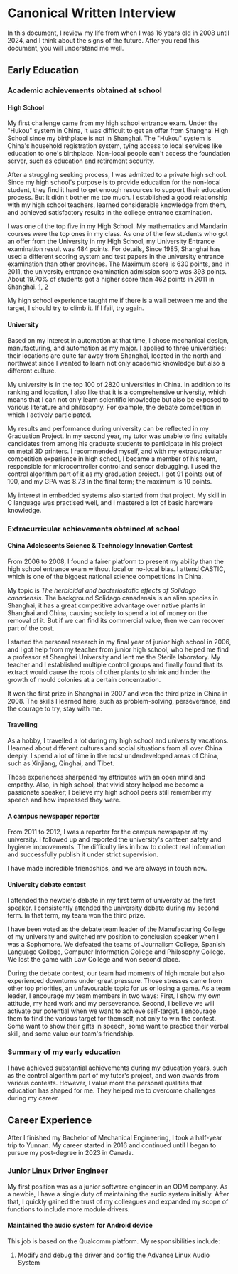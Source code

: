 # Canonical Written Interview

In this document, I review my life from when I was 16 years old in 2008 until 2024, and I think about the signs of the future. After you read this document, you will understand me well.

## Early Education

### Academic achievements obtained at school

#### High School

My first challenge came from my high school entrance exam. Under the "Hukou" system in China, it was difficult to get an offer from Shanghai High School since my birthplace is not in Shanghai. The "Hukou" system is China's household registration system, tying access to local services like education to one's birthplace. Non-local people can't access the foundation server, such as education and retirement security.

After a struggling seeking process, I was admitted to a private high school. Since my high school's purpose is to provide education for the non-local student, they find it hard to get enough resources to support their education process. But it didn't bother me too much. I established a good relationship with my high school teachers, learned considerable knowledge from them, and achieved satisfactory results in the college entrance examination.

I was one of the top five in my High School. My mathematics and Mandarin courses were the top ones in my class. As one of the few students who got an offer from the University in my High School, my University Entrance examination result was 484 points. For details, Since 1985, Shanghai has used a different scoring system and test papers in the university entrance examination than other provinces. The Maximum score is 630 points, and in 2011, the university entrance examination admission score was 393 points. About 19.70% of students got a higher score than 462 points in 2011 in Shanghai. [1](https://gaokao.chsi.com.cn/gkxx/ss/201106/20110627/217179740.html), [2](https://gaokao.eol.cn/shang_hai/dongtai/201308/t20130823_1005336.shtml#:~:text=中国教育在线讯据,录取1.89万余人%E3%80%82)

My high school experience taught me if there is a wall between me and the target, I should try to climb it. If I fail, try again.

#### University

Based on my interest in automation at that time, I chose mechanical design, manufacturing, and automation as my major. I applied to three universities; their locations are quite far away from Shanghai, located in the north and northwest since I wanted to learn not only academic knowledge but also a different culture.

My university is in the top 100 of 2820 universities in China. In addition to its ranking and location, I also like that it is a comprehensive university, which means that I can not only learn scientific knowledge but also be exposed to various literature and philosophy. For example, the debate competition in which I actively participated.

My results and performance during university can be reflected in my Graduation Project. In my second year, my tutor was unable to find suitable candidates from among his graduate students to participate in his project on metal 3D printers. I recommended myself, and with my extracurricular competition experience in high school, I became a member of his team, responsible for microcontroller control and sensor debugging. I used the control algorithm part of it as my graduation project. I got 91 points out of 100, and my GPA was 8.73 in the final term; the maximum is 10 points.

My interest in embedded systems also started from that project. My skill in C language was practised well, and I mastered a lot of basic hardware knowledge.

### Extracurricular achievements obtained at school

#### China Adolescents Science & Technology Innovation Contest

From 2006 to 2008, I found a fairer platform to present my ability than the high school entrance exam without local or no-local bias. I attend CASTIC, which is one of the biggest national science competitions in China.

My topic is _The herbicidal and bacteriostatic effects of Solidago canadensis_. The background Solidago canadensis is an alien species in Shanghai; it has a great competitive advantage over native plants in Shanghai and China, causing society to spend a lot of money on the removal of it. But if we can find its commercial value, then we can recover part of the cost.

I started the personal research in my final year of junior high school in 2006, and I got help from my teacher from junior high school, who helped me find a professor at Shanghai University and lent me the Sterile laboratory. My teacher and I established multiple control groups and finally found that its extract would cause the roots of other plants to shrink and hinder the growth of mould colonies at a certain concentration.

It won the first prize in Shanghai in 2007 and won the third prize in China in 2008. The skills I learned here, such as problem-solving, perseverance, and the courage to try, stay with me.

#### Travelling

As a hobby, I travelled a lot during my high school and university vacations. I learned about different cultures and social situations from all over China deeply. I spend a lot of time in the most underdeveloped areas of China, such as Xinjiang, Qinghai, and Tibet.

Those experiences sharpened my attributes with an open mind and empathy. Also, in high school, that vivid story helped me become a passionate speaker; I believe my high school peers still remember my speech and how impressed they were.

#### A campus newspaper reporter

From 2011 to 2012, I was a reporter for the campus newspaper at my university. I followed up and reported the university's canteen safety and hygiene improvements. The difficulty lies in how to collect real information and successfully publish it under strict supervision.

I have made incredible friendships, and we are always in touch now.

#### University debate contest

I attended the newbie's debate in my first term of university as the first speaker. I consistently attended the university debate during my second term. In that term, my team won the third prize.

I have been voted as the debate team leader of the Manufacturing College of my university and switched my position to conclusion speaker when I was a Sophomore. We defeated the teams of Journalism College, Spanish Language College, Computer Information College and Philosophy College. We lost the game with Law College and won second place.

During the debate contest, our team had moments of high morale but also experienced downturns under great pressure. Those stresses came from other top priorities, an unfavourable topic for us or losing a game. As a team leader, I encourage my team members in two ways: First, I show my own attitude, my hard work and my perseverance. Second, I believe we will activate our potential when we want to achieve self-target. I encourage them to find the various target for themself, not only to win the contest. Some want to show their gifts in speech, some want to practice their verbal skill, and some value our team's friendship.

### Summary of my early education

I have achieved substantial achievements during my education years, such as the control algorithm part of my tutor's project, and won awards from various contests. However, I value more the personal qualities that education has shaped for me. They helped me to overcome challenges during my career.

## Career Experience

After I finished my Bachelor of Mechanical Engineering, I took a half-year trip to Yunnan. My career started in 2016 and continued until I began to pursue my post-degree in 2023 in Canada.

### Junior Linux Driver Engineer

My first position was as a junior software engineer in an ODM company. As a newbie, I have a single duty of maintaining the audio system initially. After that, I quickly gained the trust of my colleagues and expanded my scope of functions to include more module drivers.

#### Maintained the audio system for Android device

This job is based on the Qualcomm platform. My responsibilities include:

1. Modify and debug the driver and config the Advance Linux Audio System